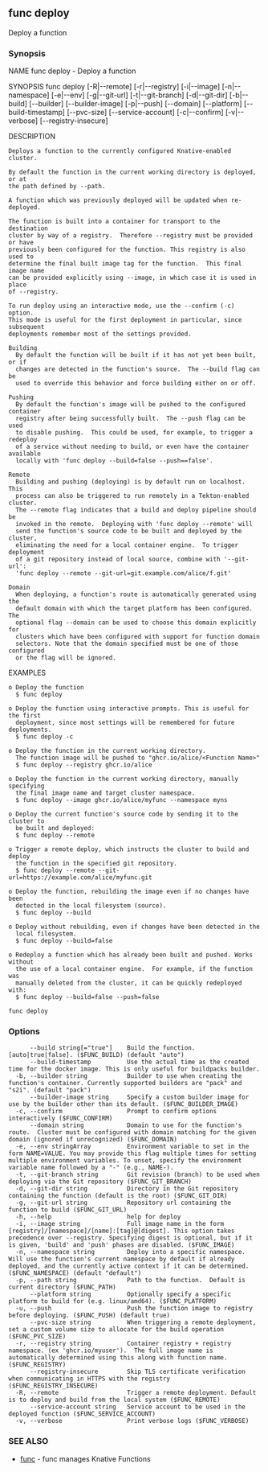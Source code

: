## func deploy

Deploy a function

### Synopsis


NAME
	func deploy - Deploy a function

SYNOPSIS
	func deploy [-R|--remote] [-r|--registry] [-i|--image] [-n|--namespace]
	             [-e|--env] [-g|--git-url] [-t|--git-branch] [-d|--git-dir]
	             [-b|--build] [--builder] [--builder-image] [-p|--push]
	             [--domain] [--platform] [--build-timestamp] [--pvc-size]
	             [--service-account] [-c|--confirm] [-v|--verbose]
	             [--registry-insecure]

DESCRIPTION

	Deploys a function to the currently configured Knative-enabled cluster.

	By default the function in the current working directory is deployed, or at
	the path defined by --path.

	A function which was previously deployed will be updated when re-deployed.

	The function is built into a container for transport to the destination
	cluster by way of a registry.  Therefore --registry must be provided or have
	previously been configured for the function. This registry is also used to
	determine the final built image tag for the function.  This final image name
	can be provided explicitly using --image, in which case it is used in place
	of --registry.

	To run deploy using an interactive mode, use the --confirm (-c) option.
	This mode is useful for the first deployment in particular, since subsequent
	deployments remember most of the settings provided.

	Building
	  By default the function will be built if it has not yet been built, or if
	  changes are detected in the function's source.  The --build flag can be
	  used to override this behavior and force building either on or off.

	Pushing
	  By default the function's image will be pushed to the configured container
	  registry after being successfully built.  The --push flag can be used
	  to disable pushing.  This could be used, for example, to trigger a redeploy
	  of a service without needing to build, or even have the container available
	  locally with 'func deploy --build=false --push==false'.

	Remote
	  Building and pushing (deploying) is by default run on localhost.  This
	  process can also be triggered to run remotely in a Tekton-enabled cluster.
	  The --remote flag indicates that a build and deploy pipeline should be
	  invoked in the remote.  Deploying with 'func deploy --remote' will
	  send the function's source code to be built and deployed by the cluster,
	  eliminating the need for a local container engine.  To trigger deployment
	  of a git repository instead of local source, combine with '--git-url':
	  'func deploy --remote --git-url=git.example.com/alice/f.git'

	Domain
	  When deploying, a function's route is automatically generated using the
	  default domain with which the target platform has been configured.  The
	  optional flag --domain can be used to choose this domain explicitly for
	  clusters which have been configured with support for function domain
	  selectors. Note that the domain specified must be one of those configured
	  or the flag will be ignored.

EXAMPLES

	o Deploy the function
	  $ func deploy

	o Deploy the function using interactive prompts. This is useful for the first
	  deployment, since most settings will be remembered for future deployments.
	  $ func deploy -c

	o Deploy the function in the current working directory.
	  The function image will be pushed to "ghcr.io/alice/<Function Name>"
	  $ func deploy --registry ghcr.io/alice

	o Deploy the function in the current working directory, manually specifying
	  the final image name and target cluster namespace.
	  $ func deploy --image ghcr.io/alice/myfunc --namespace myns

	o Deploy the current function's source code by sending it to the cluster to
	  be built and deployed:
	  $ func deploy --remote

	o Trigger a remote deploy, which instructs the cluster to build and deploy
	  the function in the specified git repository.
	  $ func deploy --remote --git-url=https://example.com/alice/myfunc.git

	o Deploy the function, rebuilding the image even if no changes have been
	  detected in the local filesystem (source).
	  $ func deploy --build

	o Deploy without rebuilding, even if changes have been detected in the
	  local filesystem.
	  $ func deploy --build=false

	o Redeploy a function which has already been built and pushed. Works without
	  the use of a local container engine.  For example, if the function was
	  manually deleted from the cluster, it can be quickly redeployed with:
	  $ func deploy --build=false --push=false



```
func deploy
```

### Options

```
      --build string[="true"]    Build the function. [auto|true|false]. ($FUNC_BUILD) (default "auto")
      --build-timestamp          Use the actual time as the created time for the docker image. This is only useful for buildpacks builder.
  -b, --builder string           Builder to use when creating the function's container. Currently supported builders are "pack" and "s2i". (default "pack")
      --builder-image string     Specify a custom builder image for use by the builder other than its default. ($FUNC_BUILDER_IMAGE)
  -c, --confirm                  Prompt to confirm options interactively ($FUNC_CONFIRM)
      --domain string            Domain to use for the function's route.  Cluster must be configured with domain matching for the given domain (ignored if unrecognized) ($FUNC_DOMAIN)
  -e, --env stringArray          Environment variable to set in the form NAME=VALUE. You may provide this flag multiple times for setting multiple environment variables. To unset, specify the environment variable name followed by a "-" (e.g., NAME-).
  -t, --git-branch string        Git revision (branch) to be used when deploying via the Git repository ($FUNC_GIT_BRANCH)
  -d, --git-dir string           Directory in the Git repository containing the function (default is the root) ($FUNC_GIT_DIR)
  -g, --git-url string           Repository url containing the function to build ($FUNC_GIT_URL)
  -h, --help                     help for deploy
  -i, --image string             Full image name in the form [registry]/[namespace]/[name]:[tag]@[digest]. This option takes precedence over --registry. Specifying digest is optional, but if it is given, 'build' and 'push' phases are disabled. ($FUNC_IMAGE)
  -n, --namespace string         Deploy into a specific namespace. Will use the function's current namespace by default if already deployed, and the currently active context if it can be determined. ($FUNC_NAMESPACE) (default "default")
  -p, --path string              Path to the function.  Default is current directory ($FUNC_PATH)
      --platform string          Optionally specify a specific platform to build for (e.g. linux/amd64). ($FUNC_PLATFORM)
  -u, --push                     Push the function image to registry before deploying. ($FUNC_PUSH) (default true)
      --pvc-size string          When triggering a remote deployment, set a custom volume size to allocate for the build operation ($FUNC_PVC_SIZE)
  -r, --registry string          Container registry + registry namespace. (ex 'ghcr.io/myuser').  The full image name is automatically determined using this along with function name. ($FUNC_REGISTRY)
      --registry-insecure        Skip TLS certificate verification when communicating in HTTPS with the registry ($FUNC_REGISTRY_INSECURE)
  -R, --remote                   Trigger a remote deployment. Default is to deploy and build from the local system ($FUNC_REMOTE)
      --service-account string   Service account to be used in the deployed function ($FUNC_SERVICE_ACCOUNT)
  -v, --verbose                  Print verbose logs ($FUNC_VERBOSE)
```

### SEE ALSO

* [func](func.md)	 - func manages Knative Functions

